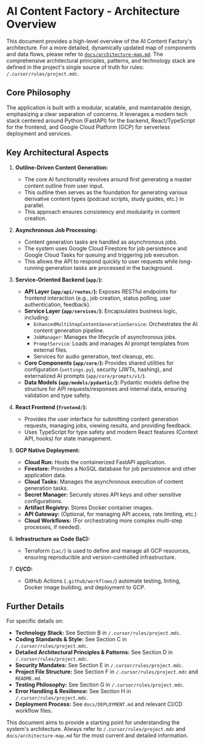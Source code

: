 # AI Content Factory - Architecture Overview

This document provides a high-level overview of the AI Content Factory's architecture. For a more detailed, dynamically updated map of components and data flows, please refer to [`docs/architecture-map.md`](./architecture-map.md). The comprehensive architectural principles, patterns, and technology stack are defined in the project's single source of truth for rules: `/.cursor/rules/project.mdc`.

## Core Philosophy

The application is built with a modular, scalable, and maintainable design, emphasizing a clear separation of concerns. It leverages a modern tech stack centered around Python (FastAPI) for the backend, React/TypeScript for the frontend, and Google Cloud Platform (GCP) for serverless deployment and services.

## Key Architectural Aspects

1.  **Outline-Driven Content Generation:**
    *   The core AI functionality revolves around first generating a master content outline from user input.
    *   This outline then serves as the foundation for generating various derivative content types (podcast scripts, study guides, etc.) in parallel.
    *   This approach ensures consistency and modularity in content creation.

2.  **Asynchronous Job Processing:**
    *   Content generation tasks are handled as asynchronous jobs.
    *   The system uses Google Cloud Firestore for job persistence and Google Cloud Tasks for queuing and triggering job execution.
    *   This allows the API to respond quickly to user requests while long-running generation tasks are processed in the background.

3.  **Service-Oriented Backend (`app/`):**
    *   **API Layer (`app/api/routes/`):** Exposes RESTful endpoints for frontend interaction (e.g., job creation, status polling, user authentication, feedback).
    *   **Service Layer (`app/services/`):** Encapsulates business logic, including:
        *   `EnhancedMultiStepContentGenerationService`: Orchestrates the AI content generation pipeline.
        *   `JobManager`: Manages the lifecycle of asynchronous jobs.
        *   `PromptService`: Loads and manages AI prompt templates from external files.
        *   Services for audio generation, text cleanup, etc.
    *   **Core Components (`app/core/`):** Provides shared utilities for configuration (`settings.py`), security (JWTs, hashing), and externalized AI prompts (`app/core/prompts/v1/`).
    *   **Data Models (`app/models/pydantic/`):** Pydantic models define the structure for API requests/responses and internal data, ensuring validation and type safety.

4.  **React Frontend (`frontend/`):**
    *   Provides the user interface for submitting content generation requests, managing jobs, viewing results, and providing feedback.
    *   Uses TypeScript for type safety and modern React features (Context API, hooks) for state management.

5.  **GCP Native Deployment:**
    *   **Cloud Run:** Hosts the containerized FastAPI application.
    *   **Firestore:** Provides a NoSQL database for job persistence and other application data.
    *   **Cloud Tasks:** Manages the asynchronous execution of content generation tasks.
    *   **Secret Manager:** Securely stores API keys and other sensitive configurations.
    *   **Artifact Registry:** Stores Docker container images.
    *   **API Gateway:** (Optional, for managing API access, rate limiting, etc.)
    *   **Cloud Workflows:** (For orchestrating more complex multi-step processes, if needed).

6.  **Infrastructure as Code (IaC):**
    *   Terraform (`iac/`) is used to define and manage all GCP resources, ensuring reproducible and version-controlled infrastructure.

7.  **CI/CD:**
    *   GitHub Actions (`.github/workflows/`) automate testing, linting, Docker image building, and deployment to GCP.

## Further Details

For specific details on:
-   **Technology Stack:** See Section B in `/.cursor/rules/project.mdc`.
-   **Coding Standards & Style:** See Section C in `/.cursor/rules/project.mdc`.
-   **Detailed Architectural Principles & Patterns:** See Section D in `/.cursor/rules/project.mdc`.
-   **Security Mandates:** See Section E in `/.cursor/rules/project.mdc`.
-   **Project File Structure:** See Section F in `/.cursor/rules/project.mdc` and `README.md`.
-   **Testing Philosophy:** See Section G in `/.cursor/rules/project.mdc`.
-   **Error Handling & Resilience:** See Section H in `/.cursor/rules/project.mdc`.
-   **Deployment Process:** See `docs/DEPLOYMENT.md` and relevant CI/CD workflow files.

This document aims to provide a starting point for understanding the system's architecture. Always refer to `/.cursor/rules/project.mdc` and `docs/architecture-map.md` for the most current and detailed information.
